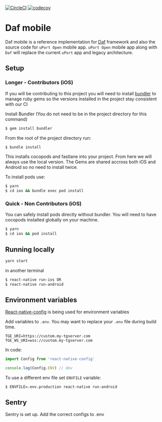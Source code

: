 [![CircleCI](https://circleci.com/gh/uport-project/daf-mobile/tree/master.svg?style=svg&circle-token=20f8c7ddb44368e4eaa3cf5219a605c431384831)](https://circleci.com/gh/uport-project/daf-mobile/tree/master)
[![codecov](https://codecov.io/gh/uport-project/daf-mobile/branch/master/graph/badge.svg?token=ClBiPSu9Wu)](https://codecov.io/gh/uport-project/daf-mobile)

# Daf mobile

Daf mobile is a reference implementation for [Daf](https://github.com/uport-project/daf) framework and also the source code for `uPort Open` mobile app. `uPort Open` mobile app along with `Daf` will replace the current `uPort` app and legacy architecture.

## Setup

### Longer - Contributors (iOS)

If you will be contributing to this project you will need to install [bundler](https://bundler.io/) to manage ruby gems so the versions installed in the project stay consistent with our CI

Install Bundler (You do not need to be in the project directory for this command)

```bash
$ gem install bundler
```

From the root of the project directory run:

```bash
$ bundle install
```

This installs cocopods and fastlane into your project. From here we will always use the local version. The Gems are shared accross both iOS and Android so no need to install twice.

To install pods use:

```bash
$ yarn
$ cd ios && bundle exec pod install
```

### Quick - Non Contributors (iOS)

You can safely install pods directly without bundler. You will need to have cocopods installed globally on your machine.

```bash
$ yarn
$ cd ios && pod install
```

## Running locally

```bash
yarn start
```

in another terminal

```bash
$ react-native run-ios OR
$ react-native run-android
```

## Environment variables

[React-native-config](https://github.com/luggit/react-native-config) is being used for environment variables

Add variables to `.env`. You may want to replace your `.env` file during build time.

```
TGE_URI=https://custom.my-tgserver.com
TGE_WS_URI=wss://custom.my-tgserver.com
```

In code:

```jsx
import Config from 'react-native-config'

console.log(Config.ENV) // dev
```

To use a different env file set `ENVFILE` variable:

```
$ ENVFILE=.env.production react-native run-android
```

## Sentry

Sentry is set up. Add the correct configs to .env
